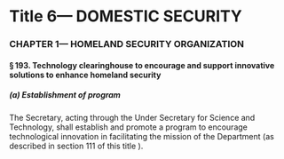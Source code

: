 
# Title 6— DOMESTIC SECURITY
### CHAPTER 1— HOMELAND SECURITY ORGANIZATION
#### § 193. Technology clearinghouse to encourage and support innovative solutions to enhance homeland security
##### (a) Establishment of program

The Secretary, acting through the Under Secretary for Science and Technology, shall establish and promote a program to encourage technological innovation in facilitating the mission of the Department (as described in section 111 of this title ).
